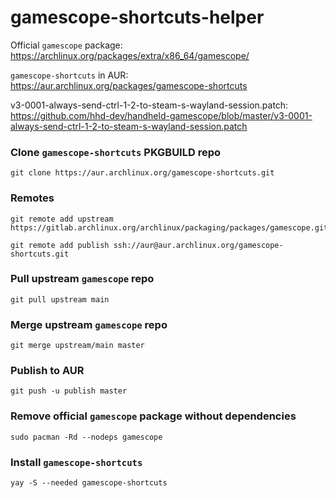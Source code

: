 # gamescope-shortcuts-helper

Official `gamescope` package:  
https://archlinux.org/packages/extra/x86_64/gamescope/

`gamescope-shortcuts` in AUR:  
https://aur.archlinux.org/packages/gamescope-shortcuts

v3-0001-always-send-ctrl-1-2-to-steam-s-wayland-session.patch:  
https://github.com/hhd-dev/handheld-gamescope/blob/master/v3-0001-always-send-ctrl-1-2-to-steam-s-wayland-session.patch

### Clone `gamescope-shortcuts` PKGBUILD repo
```
git clone https://aur.archlinux.org/gamescope-shortcuts.git
```

### Remotes
```
git remote add upstream https://gitlab.archlinux.org/archlinux/packaging/packages/gamescope.git

git remote add publish ssh://aur@aur.archlinux.org/gamescope-shortcuts.git
```

### Pull upstream `gamescope` repo
```
git pull upstream main
```

### Merge upstream `gamescope` repo
```
git merge upstream/main master
```

### Publish to AUR
```
git push -u publish master
```

### Remove official `gamescope` package without dependencies
```
sudo pacman -Rd --nodeps gamescope
```

### Install `gamescope-shortcuts`
```
yay -S --needed gamescope-shortcuts
```